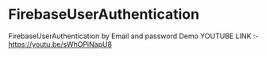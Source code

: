 # FirebaseUserAuthentication
FirebaseUserAuthentication by Email and password Demo
YOUTUBE LINK :-
https://youtu.be/sWhOPiNapU8
